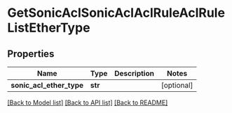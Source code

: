 # GetSonicAclSonicAclAclRuleAclRuleListEtherType

## Properties
Name | Type | Description | Notes
------------ | ------------- | ------------- | -------------
**sonic_acl_ether_type** | **str** |  | [optional] 

[[Back to Model list]](../README.md#documentation-for-models) [[Back to API list]](../README.md#documentation-for-api-endpoints) [[Back to README]](../README.md)


